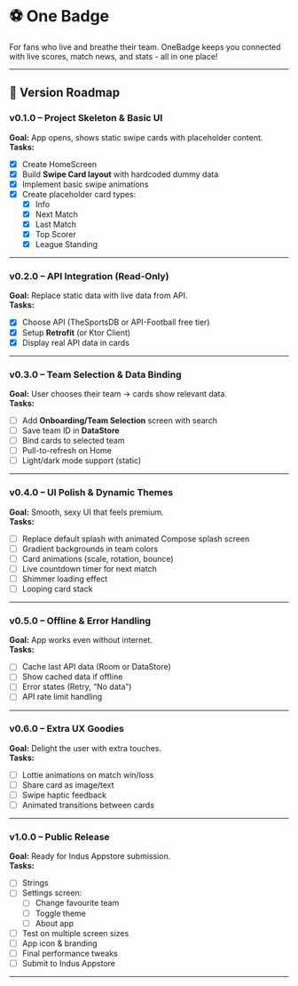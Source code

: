 # ⚽ One Badge

For fans who live and breathe their team. OneBadge keeps you connected with live scores, match news, and stats - all in one place!

---

## 📌 Version Roadmap

### **v0.1.0 – Project Skeleton & Basic UI**
**Goal:** App opens, shows static swipe cards with placeholder content.  
**Tasks:**
- [x] Create HomeScreen
- [x] Build **Swipe Card layout** with hardcoded dummy data
- [x] Implement basic swipe animations
- [x] Create placeholder card types:
  - [x] Info 
  - [x] Next Match
  - [x] Last Match
  - [x] Top Scorer
  - [x] League Standing

---

### **v0.2.0 – API Integration (Read-Only)**
**Goal:** Replace static data with live data from API.  
**Tasks:**
- [x] Choose API (TheSportsDB or API-Football free tier)
- [x] Setup **Retrofit** (or Ktor Client)
- [x] Display real API data in cards

---

### **v0.3.0 – Team Selection & Data Binding**
**Goal:** User chooses their team → cards show relevant data.  
**Tasks:**
- [ ] Add **Onboarding/Team Selection** screen with search
- [ ] Save team ID in **DataStore**
- [ ] Bind cards to selected team
- [ ] Pull-to-refresh on Home
- [ ] Light/dark mode support (static)

---

### **v0.4.0 – UI Polish & Dynamic Themes**
**Goal:** Smooth, sexy UI that feels premium.  
**Tasks:**
- [ ] Replace default splash with animated Compose splash screen
- [ ] Gradient backgrounds in team colors
- [ ] Card animations (scale, rotation, bounce)
- [ ] Live countdown timer for next match
- [ ] Shimmer loading effect
- [ ] Looping card stack

---

### **v0.5.0 – Offline & Error Handling**
**Goal:** App works even without internet.  
**Tasks:**
- [ ] Cache last API data (Room or DataStore)
- [ ] Show cached data if offline
- [ ] Error states (Retry, “No data”)
- [ ] API rate limit handling

---

### **v0.6.0 – Extra UX Goodies**
**Goal:** Delight the user with extra touches.  
**Tasks:**
- [ ] Lottie animations on match win/loss
- [ ] Share card as image/text
- [ ] Swipe haptic feedback
- [ ] Animated transitions between cards

---

### **v1.0.0 – Public Release**
**Goal:** Ready for Indus Appstore submission.  
**Tasks:**
- [ ] Strings
- [ ] Settings screen:
  - [ ] Change favourite team
  - [ ] Toggle theme
  - [ ] About app
- [ ] Test on multiple screen sizes
- [ ] App icon & branding
- [ ] Final performance tweaks
- [ ] Submit to Indus Appstore

---


